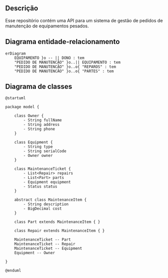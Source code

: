 ## Descrição

Esse repositório contém uma API para um sistema de gestão de pedidos de manutenção de equipamentos pesados.

## Diagrama entidade-relacionamento

```mermaid
erDiagram
    EQUIPAMENTO }o -- || DONO : tem
    "PEDIDO DE MANUTENCÃO" }o..|| EQUIPAMENTO : tem
    "PEDIDO DE MANUTENCÃO" }o..o{ "REPAROS" : tem
    "PEDIDO DE MANUTENCÃO" }o..o{ "PARTES" : tem
```

## Diagrama de classes

```plantuml
@startuml

package model {

    class Owner {
        - String fullName
        - String address
        - String phone
    }

    class Equipment {
        - String type
        - String serialCode
        - Owner owner
    }

    class MaintenanceTicket {
        - List<Repair> repairs
        - List<Part> parts
        - Equipment equipment
        - Status status
    }

    abstract class MaintenanceItem {
        - String description
        - BigDecimal cost
    }

    class Part extends MaintenanceItem { }

    class Repair extends MaintenanceItem { }

    MaintenanceTicket -- Part
    MaintenanceTicket -- Repair
    MaintenanceTicket -- Equipment
    Equipment -- Owner

}

@enduml
```
